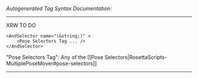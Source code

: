 _Autogenerated Tag Syntax Documentation:_

---
XRW TO DO

```
<AndSelector name="(&string;)" >
    <Pose Selectors Tag ... />
</AndSelector>
```



"Pose Selectors Tag": Any of the [[Pose Selectors|RosettaScripts-MultiplePoseMover#pose-selectors]]

---
